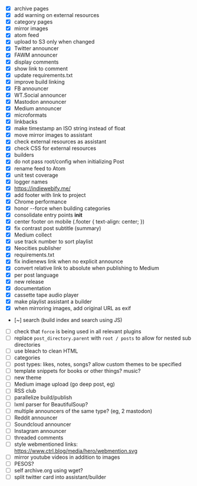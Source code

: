 - [x] archive pages
- [x] add warning on external resources
- [x] category pages
- [x] mirror images
- [x] atom feed
- [x] upload to S3 only when changed
- [x] Twitter announcer
- [x] FAWM announcer
- [x] display comments
- [x] show link to comment
- [x] update requirements.txt
- [x] improve build linking
- [x] FB announcer
- [x] WT.Social announcer
- [x] Mastodon announcer
- [x] Medium announcer
- [x] microformats
- [x] linkbacks
- [x] make timestamp an ISO string instead of float
- [x] move mirror images to assistant
- [x] check external resources as assistant
- [x] check CSS for external resources
- [x] builders
- [x] do not pass root/config when initializing Post
- [x] rename feed to Atom
- [x] unit test coverage
- [x] logger names
- [x] https://indiewebify.me/
- [x] add footer with link to project
- [x] Chrome performance
- [x] honor --force when building categories
- [x] consolidate entry points __init__
- [x] center footer on mobile (.footer { text-align: center; })
- [x] fix contrast post subtitle (summary)
- [x] Medium collect
- [x] use track number to sort playlist
- [x] Neocities publisher
- [x] requirements.txt
- [x] fix indienews link when no explicit announce
- [x] convert relative link to absolute when publishing to Medium
- [x] per post language
- [x] new release
- [x] documentation
- [x] cassette tape audio player
- [x] make playlist assistant a builder
- [x] when mirroring images, add original URL as exif
- [~] search (build index and search using JS)
- [ ] check that `force` is being used in all relevant plugins
- [ ] replace `post_directory.parent` with `root / posts` to allow for nested sub directories
- [ ] use bleach to clean HTML
- [ ] categories
- [ ] post types: likes, notes, songs? allow custom themes to be specified
- [ ] template snippets for books or other things? music?
- [ ] new theme
- [ ] Medium image upload (go deep post, eg)
- [ ] RSS club
- [ ] parallelize build/publish
- [ ] lxml parser for BeautifulSoup?
- [ ] multiple announcers of the same type? (eg, 2 mastodon)
- [ ] Reddit announcer
- [ ] Soundcloud announcer
- [ ] Instagram announcer
- [ ] threaded comments
- [ ] style webmentioned links: https://www.ctrl.blog/media/hero/webmention.svg
- [ ] mirror youtube videos in addition to images
- [ ] PESOS?
- [ ] self archive.org using wget?
- [ ] split twitter card into assistant/builder
